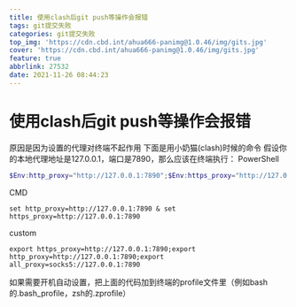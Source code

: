 ```yaml
---
title: 使用clash后git push等操作会报错
tags: git提交失败
categories: git提交失败
top_img: 'https://cdn.cbd.int/ahua666-panimg@1.0.46/img/gits.jpg'
cover: 'https://cdn.cbd.int/ahua666-panimg@1.0.46/img/gits.jpg'
feature: true
abbrlink: 27532
date: 2021-11-26 08:44:23
---
```

# 使用clash后git push等操作会报错
原因是因为设置的代理对终端不起作用 
下面是用小奶猫(clash)时候的命令 假设你的本地代理地址是127.0.0.1，端口是7890，那么应该在终端执行：
PowerShell
```PowerShell
$Env:http_proxy="http://127.0.0.1:7890";$Env:https_proxy="http://127.0.0.1:7890"
```
CMD
```CMD
set http_proxy=http://127.0.0.1:7890 & set https_proxy=http://127.0.0.1:7890
```
custom
```custom
export https_proxy=http://127.0.0.1:7890;export http_proxy=http://127.0.0.1:7890;export all_proxy=socks5://127.0.0.1:7890
```
如果需要开机自动设置，把上面的代码加到终端的profile文件里（例如bash的.bash_profile，zsh的.zprofile）
